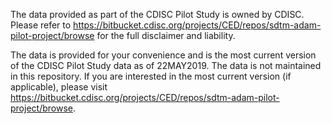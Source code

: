 The data provided as part of the CDISC Pilot Study is owned by CDISC.  Please refer to https://bitbucket.cdisc.org/projects/CED/repos/sdtm-adam-pilot-project/browse for the full disclaimer and liability.

The data is provided for your convenience and is the most current version of the CDISC Pilot Study data as of 22MAY2019.  The data is not maintained in this repository.  If you are interested in the most current version (if applicable), please visit https://bitbucket.cdisc.org/projects/CED/repos/sdtm-adam-pilot-project/browse.
